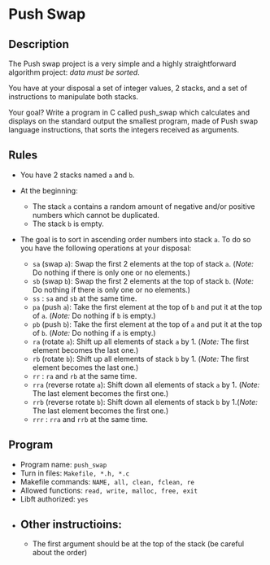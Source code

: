 # Push Swap

## Description

The Push swap project is a very simple and a highly straightforward algorithm project: *data must be sorted*.

You have at your disposal a set of integer values, 2 stacks, and a set of instructions to manipulate both stacks.

Your goal? Write a program in C called push_swap which calculates and displays on the standard output the smallest program, made of Push swap language instructions, that sorts the integers received as arguments.

## Rules

* You have 2 stacks named `a` and `b`.

* At the beginning:
	- The stack `a` contains a random amount of negative and/or positive numbers which cannot be duplicated.
	- The stack `b` is empty.

* The goal is to sort in ascending order numbers into stack `a`. To do so you have the following operations at your disposal:
	- `sa` (swap `a`): Swap the first 2 elements at the top of stack `a`. (*Note:* Do nothing if there is only one or no elements.)
	- `sb` (swap `b`): Swap the first 2 elements at the top of stack `b`. (*Note:* Do nothing if there is only one or no elements.)
	- `ss` : `sa` and `sb` at the same time.
	- `pa` (push `a`): Take the first element at the top of `b` and put it at the top of `a`. (*Note:* Do nothing if `b` is empty.)
	- `pb` (push `b`): Take the first element at the top of `a` and put it at the top of `b`. (*Note:* Do nothing if `a` is empty.)
	- `ra` (rotate `a`): Shift up all elements of stack `a` by 1. (*Note:* The first element becomes the last one.)
	- `rb` (rotate `b`): Shift up all elements of stack `b` by 1. (*Note:* The first element becomes the last one.)
	- `rr` : `ra` and `rb` at the same time.
	- `rra` (reverse rotate `a`): Shift down all elements of stack `a` by 1. (*Note:* The last element becomes the first one.)
	- `rrb` (reverse rotate `b`): Shift down all elements of stack `b` by 1.(*Note:* The last element becomes the first one.)
	- `rrr` : `rra` and `rrb` at the same time.

## Program

* Program name: `push_swap`
* Turn in files: `Makefile, *.h, *.c`
* Makefile commands: `NAME, all, clean, fclean, re`
* Allowed functions: `read, write, malloc, free, exit`
* Libft authorized: `yes`
* Other instructioins:
	- 
	- The first argument should be at the top of the stack (be careful about the order)